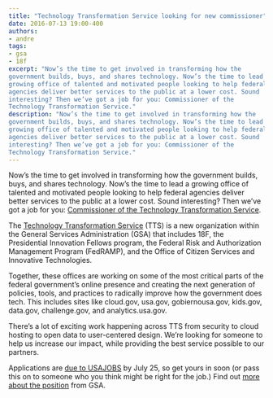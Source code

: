 ```yaml
---
title: "Technology Transformation Service looking for new commissioner"
date: 2016-07-13 19:00-400
authors:
- andre
tags:
- gsa
- 18f
excerpt: "Now’s the time to get involved in transforming how the
government builds, buys, and shares technology. Now’s the time to lead a
growing office of talented and motivated people looking to help federal
agencies deliver better services to the public at a lower cost. Sound
interesting? Then we’ve got a job for you: Commissioner of the
Technology Transformation Service."
description: "Now’s the time to get involved in transforming how the
government builds, buys, and shares technology. Now’s the time to lead a
growing office of talented and motivated people looking to help federal
agencies deliver better services to the public at a lower cost. Sound
interesting? Then we’ve got a job for you: Commissioner of the
Technology Transformation Service."
---
```

Now’s the time to get involved in transforming how the government
builds, buys, and shares technology. Now’s the time to lead a growing
office of talented and motivated people looking to help federal agencies
deliver better services to the public at a lower cost. Sound
interesting? Then we’ve got a job for you: [Commissioner of the
Technology Transformation
Service](https://www.usajobs.gov/GetJob/ViewDetails/444223600/).

The [Technology Transformation
Service](https://18f.gsa.gov/2016/05/03/delivering-the-next-generation-of-digital-government/)
(TTS) is a new organization within the General Services Administration
(GSA) that includes 18F, the Presidential Innovation Fellows program,
the Federal Risk and Authorization Management Program (FedRAMP), and the
Office of Citizen Services and Innovative Technologies.

Together, these offices are working on some of the most critical parts
of the federal government’s online presence and creating the next
generation of policies, tools, and practices to radically improve how
the government does tech. This includes sites like cloud.gov, usa.gov,
gobiernousa.gov, kids.gov, data.gov, challenge.gov, and
analytics.usa.gov.

There’s a lot of exciting work happening across TTS from security to
cloud hosting to open data to user-centered design. We’re looking for
someone to help us increase our impact, while providing the best service
possible to our partners.

Applications are [due to
USAJOBS](https://www.usajobs.gov/GetJob/ViewDetails/444223600/) by July
25, so get yours in soon (or pass this on to someone who you think might
be right for the job.) Find out [more about the
position](http://www.gsa.gov/portal/content/139026) from GSA.
